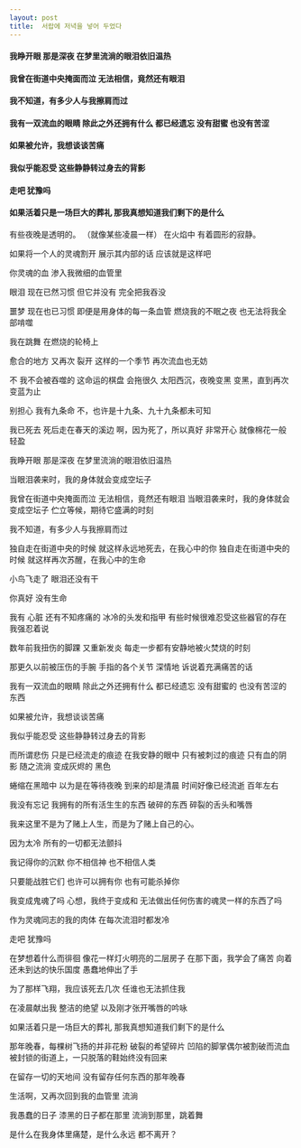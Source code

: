 ```yaml
---
layout: post
title:  서랍에 저녁을 넣어 두었다
---
```

#### 我睁开眼 那是深夜 在梦里流淌的眼泪依旧温热
#### 我曾在街道中央掩面而泣 无法相信，竟然还有眼泪
#### 我不知道，有多少人与我擦肩而过
#### 我有一双流血的眼睛 除此之外还拥有什么 都已经遗忘 没有甜蜜 也没有苦涩
#### 如果被允许，我想谈谈苦痛
#### 我似乎能忍受 这些静静转过身去的背影
#### 走吧 犹豫吗
#### 如果活着只是一场巨大的葬礼 那我真想知道我们剩下的是什么
<!-- more -->
有些夜晚是透明的。 （就像某些凌晨一样） 在火焰中 有着圆形的寂静。

如果将一个人的灵魂割开 展示其内部的话 应该就是这样吧

你灵魂的血 渗入我微细的血管里

眼泪 现在已然习惯 但它并没有 完全把我吞没

噩梦 现在也已习惯 即便是用身体的每一条血管 燃烧我的不眠之夜 也无法将我全部啃噬

我在跳舞 在燃烧的轮椅上

愈合的地方 又再次 裂开 这样的一个季节 再次流血也无妨

不 我不会被吞噬的 这命运的棋盘 会拖很久 太阳西沉，夜晚变黑 变黑，直到再次 变蓝为止

别担心 我有九条命 不，也许是十九条、九十九条都未可知

我已死去 死后走在春天的溪边 啊，因为死了，所以真好 非常开心 就像棉花一般轻盈

我睁开眼 那是深夜 在梦里流淌的眼泪依旧温热

当眼泪袭来时，我的身体就会变成空坛子

我曾在街道中央掩面而泣 无法相信，竟然还有眼泪 当眼泪袭来时，我的身体就会变成空坛子 伫立等候，期待它盛满的时刻

我不知道，有多少人与我擦肩而过

独自走在街道中央的时候 就这样永远地死去，在我心中的你 独自走在街道中央的时候 就这样再次苏醒，在我心中的生命

小鸟飞走了 眼泪还没有干

你真好 没有生命

我有 心脏 还有不知疼痛的 冰冷的头发和指甲 有些时候很难忍受这些器官的存在 我强忍着说

数年前我扭伤的脚踝 又重新发炎 每走一步都有安静地被火焚烧的时刻

那更久以前被压伤的手腕 手指的各个关节 深情地 诉说着充满痛苦的话

我有一双流血的眼睛 除此之外还拥有什么 都已经遗忘 没有甜蜜的 也没有苦涩的东西

如果被允许，我想谈谈苦痛

我似乎能忍受 这些静静转过身去的背影

而所谓悲伤 只是已经流走的痕迹 在我安静的眼中 只有被刺过的痕迹 只有血的阴影 随之流淌 变成灰烬的 黑色

蜷缩在黑暗中 以为是在等待夜晚 到来的却是清晨 时间好像已经流逝 百年左右

我没有忘记 我拥有的所有活生生的东西 破碎的东西 碎裂的舌头和嘴唇

我来这里不是为了赌上人生，而是为了赌上自己的心。

因为太冷 所有的一切都无法颤抖

我记得你的沉默 你不相信神 也不相信人类

只要能战胜它们 也许可以拥有你 也有可能杀掉你

我变成鬼魂了吗 心想，我终于变成和 无法做出任何伤害的魂灵一样的东西了吗

作为灵魂同志的我的肉体 在每次流泪时都发冷

走吧 犹豫吗

在梦想着什么而徘徊 像花一样灯火明亮的二层房子 在那下面，我学会了痛苦 向着还未到达的快乐国度 愚蠢地伸出了手

为了那样飞翔，我应该死去几次 任谁也无法抓住我

在凌晨献出我 整洁的绝望 以及刚才张开嘴唇的吟咏

如果活着只是一场巨大的葬礼 那我真想知道我们剩下的是什么

那年晚春，每棵树飞扬的并非花粉 破裂的希望碎片 凹陷的脚掌偶尔被割破而流血 被封锁的街道上，一只脱落的鞋始终没有回来

在留存一切的天地间 没有留存任何东西的那年晚春

生活啊，又再次回到我的血管里 流淌

我愚蠢的日子 漆黑的日子都在那里 流淌到那里，跳着舞

是什么在我身体里痛楚，是什么永远 都不离开？
